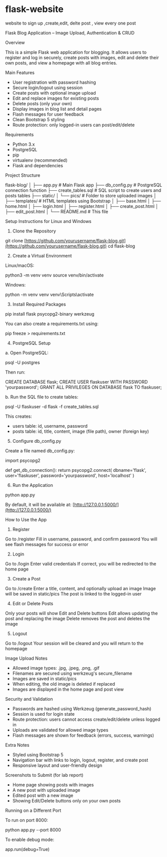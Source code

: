 # flask-website
website to sign up ,create,edit, delte post , view every one post 

Flask Blog Application – Image Upload, Authentication & CRUD

Overview

This is a simple Flask web application for blogging. It allows users to register and log in securely, create posts with images, edit and delete their own posts, and view a homepage with all blog entries.

Main Features

* User registration with password hashing
* Secure login/logout using session
* Create posts with optional image upload
* Edit and replace images for existing posts
* Delete posts (only your own)
* Display images in blog list and detail pages
* Flash messages for user feedback
* Clean Bootstrap 5 styling
* Route protection: only logged-in users can post/edit/delete

Requirements

* Python 3.x
* PostgreSQL
* pip
* virtualenv (recommended)
* Flask and dependencies

Project Structure

flask-blog/
│
├── app.py                 # Main Flask app
├── db\_config.py           # PostgreSQL connection function
├── create\_tables.sql      # SQL script to create users and posts tables
├── static/
│   └── pics/              # Folder to store uploaded images
│
├── templates/             # HTML templates using Bootstrap
│   ├── base.html
│   ├── home.html
│   ├── login.html
│   ├── register.html
│   ├── create\_post.html
│   ├── edit\_post.html
│
└── README.md              # This file

Setup Instructions for Linux and Windows

1. Clone the Repository

git clone [https://github.com/yourusername/flask-blog.git](https://github.com/yourusername/flask-blog.git)
cd flask-blog

2. Create a Virtual Environment

Linux/macOS:

python3 -m venv venv
source venv/bin/activate

Windows:

python -m venv venv
venv\Scripts\activate

3. Install Required Packages

pip install flask psycopg2-binary werkzeug

You can also create a requirements.txt using:

pip freeze > requirements.txt

4. PostgreSQL Setup

a. Open PostgreSQL:

psql -U postgres

Then run:

CREATE DATABASE flask;
CREATE USER flaskuser WITH PASSWORD 'yourpassword';
GRANT ALL PRIVILEGES ON DATABASE flask TO flaskuser;

b. Run the SQL file to create tables:

psql -U flaskuser -d flask -f create\_tables.sql

This creates:

* users table: id, username, password
* posts table: id, title, content, image (file path), owner (foreign key)

5. Configure db\_config.py

Create a file named db\_config.py:

import psycopg2

def get\_db\_connection():
return psycopg2.connect(
dbname='flask',
user='flaskuser',
password='yourpassword',
host='localhost'
)

6. Run the Application

python app.py

By default, it will be available at:
[http://127.0.0.1:5000/](http://127.0.0.1:5000/)

How to Use the App

1. Register

Go to /register
Fill in username, password, and confirm password
You will see flash messages for success or error

2. Login

Go to /login
Enter valid credentials
If correct, you will be redirected to the home page

3. Create a Post

Go to /create
Enter a title, content, and optionally upload an image
Image will be saved in static/pics
The post is linked to the logged-in user

4. Edit or Delete Posts

Only your posts will show Edit and Delete buttons
Edit allows updating the post and replacing the image
Delete removes the post and deletes the image

5. Logout

Go to /logout
Your session will be cleared and you will return to the homepage

Image Upload Notes

* Allowed image types: .jpg, .jpeg, .png, .gif
* Filenames are secured using werkzeug's secure\_filename
* Images are saved in static/pics
* When editing, the old image is deleted if replaced
* Images are displayed in the home page and post view

Security and Validation

* Passwords are hashed using Werkzeug (generate\_password\_hash)
* Session is used for login state
* Route protection: users cannot access create/edit/delete unless logged in
* Uploads are validated for allowed image types
* Flash messages are shown for feedback (errors, success, warnings)

Extra Notes

* Styled using Bootstrap 5
* Navigation bar with links to login, logout, register, and create post
* Responsive layout and user-friendly design

Screenshots to Submit (for lab report)

* Home page showing posts with images
* A new post with uploaded image
* Edited post with a new image
* Showing Edit/Delete buttons only on your own posts

Running on a Different Port

To run on port 8000:

python app.py --port 8000

To enable debug mode:

app.run(debug=True)



